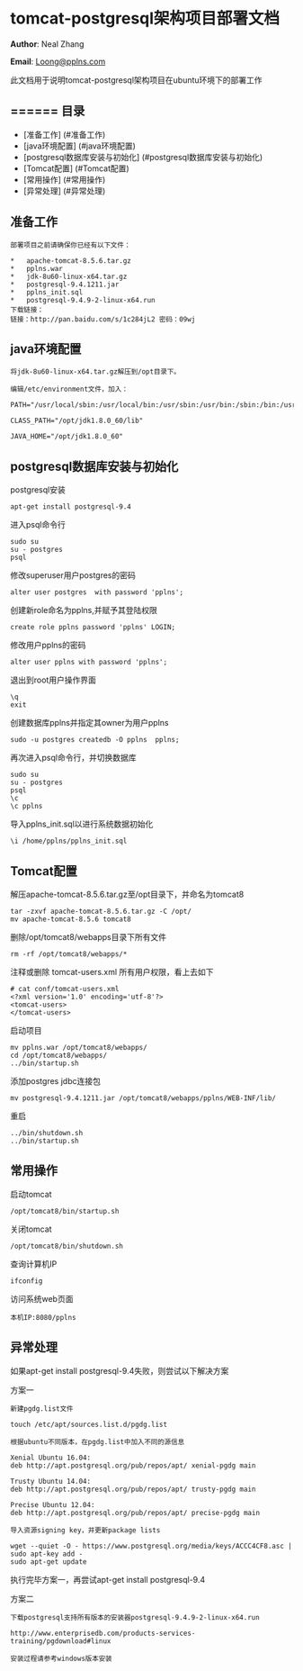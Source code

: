 tomcat-postgresql架构项目部署文档
=======

**Author**: Neal Zhang

**Email**: Loong@pplns.com

此文档用于说明tomcat-postgresql架构项目在ubuntu环境下的部署工作

======
目录
------
*   [准备工作] (#准备工作)
*   [java环境配置] (#java环境配置)
*   [postgresql数据库安装与初始化] (#postgresql数据库安装与初始化)
*   [Tomcat配置] (#Tomcat配置)
*   [常用操作] (#常用操作)
*   [异常处理]  (#异常处理)

准备工作
---------
    部署项目之前请确保你已经有以下文件：

    *   apache-tomcat-8.5.6.tar.gz
    *   pplns.war
    *   jdk-8u60-linux-x64.tar.gz
    *   postgresql-9.4.1211.jar
    *   pplns_init.sql
    *   postgresql-9.4.9-2-linux-x64.run
    下载链接：
    链接：http://pan.baidu.com/s/1c284jL2 密码：09wj
    
java环境配置
--------------
    将jdk-8u60-linux-x64.tar.gz解压到/opt目录下。

    编辑/etc/environment文件，加入：

    PATH="/usr/local/sbin:/usr/local/bin:/usr/sbin:/usr/bin:/sbin:/bin:/usr/games:/opt/jdk1.8.0_60/bin"

    CLASS_PATH="/opt/jdk1.8.0_60/lib"

    JAVA_HOME="/opt/jdk1.8.0_60"

postgresql数据库安装与初始化
----------------------------------
postgresql安装

    apt-get install postgresql-9.4

进入psql命令行

    sudo su
    su - postgres
    psql

修改superuser用户postgres的密码

    alter user postgres  with password 'pplns';
   
创建新role命名为pplns,并赋予其登陆权限

    create role pplns password 'pplns' LOGIN;

修改用户pplns的密码

    alter user pplns with password 'pplns';

退出到root用户操作界面

    \q
    exit

创建数据库pplns并指定其owner为用户pplns

    sudo -u postgres createdb -O pplns  pplns;
   
再次进入psql命令行，并切换数据库

    sudo su
    su - postgres
    psql
    \c
    \c pplns

导入pplns_init.sql以进行系统数据初始化

    \i /home/pplns/pplns_init.sql

Tomcat配置
------
解压apache-tomcat-8.5.6.tar.gz至/opt目录下，并命名为tomcat8

    tar -zxvf apache-tomcat-8.5.6.tar.gz -C /opt/
    mv apache-tomcat-8.5.6 tomcat8
   
删除/opt/tomcat8/webapps目录下所有文件
   
    rm -rf /opt/tomcat8/webapps/*
   
注释或删除 tomcat-users.xml 所有用户权限，看上去如下

    # cat conf/tomcat-users.xml
    <?xml version='1.0' encoding='utf-8'?>
    <tomcat-users>
    </tomcat-users>

启动项目

    mv pplns.war /opt/tomcat8/webapps/
    cd /opt/tomcat8/webapps/
    ../bin/startup.sh
   
添加postgres jdbc连接包

    mv postgresql-9.4.1211.jar /opt/tomcat8/webapps/pplns/WEB-INF/lib/

重启

    ../bin/shutdown.sh
    ../bin/startup.sh
   
常用操作
------
启动tomcat

    /opt/tomcat8/bin/startup.sh

关闭tomcat

    /opt/tomcat8/bin/shutdown.sh

查询计算机IP

    ifconfig
   
访问系统web页面

    本机IP:8080/pplns

异常处理
------
如果apt-get install postgresql-9.4失败，则尝试以下解决方案

方案一

    新建pgdg.list文件
   
    touch /etc/apt/sources.list.d/pgdg.list
   
    根据ubuntu不同版本，在pgdg.list中加入不同的源信息
   
    Xenial Ubuntu 16.04:
    deb http://apt.postgresql.org/pub/repos/apt/ xenial-pgdg main

    Trusty Ubuntu 14.04:
    deb http://apt.postgresql.org/pub/repos/apt/ trusty-pgdg main

    Precise Ubuntu 12.04:
    deb http://apt.postgresql.org/pub/repos/apt/ precise-pgdg main
   
    导入资源signing key，并更新package lists
   
    wget --quiet -O - https://www.postgresql.org/media/keys/ACCC4CF8.asc | sudo apt-key add -
    sudo apt-get update

执行完毕方案一，再尝试apt-get install postgresql-9.4

方案二

    下载postgresql支持所有版本的安装器postgresql-9.4.9-2-linux-x64.run
   
    http://www.enterprisedb.com/products-services-training/pgdownload#linux
   
    安装过程请参考windows版本安装

